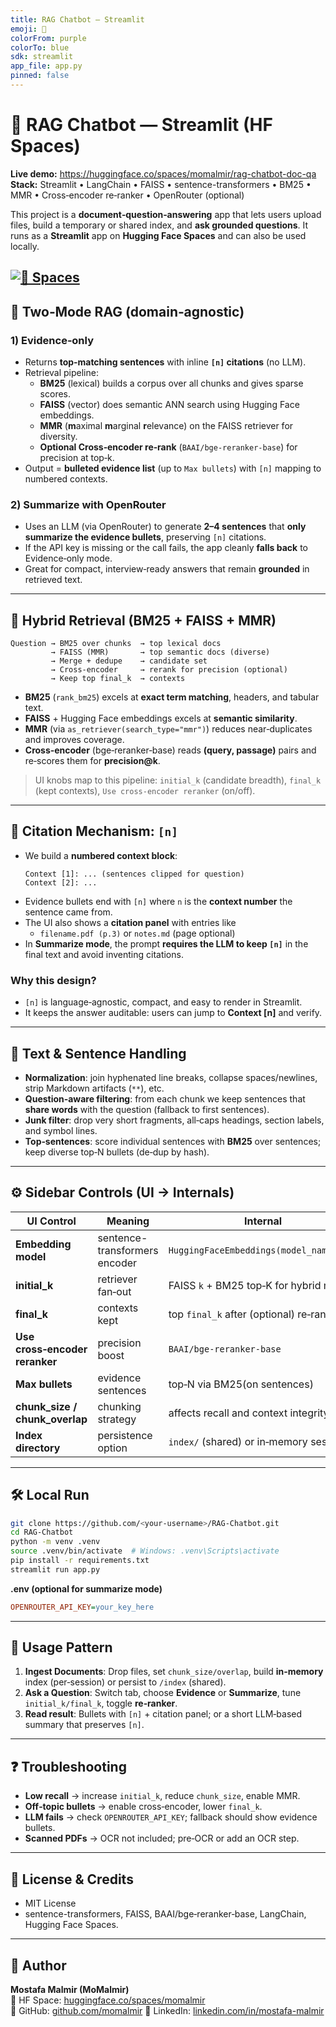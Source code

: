 ```yaml
---
title: RAG Chatbot — Streamlit
emoji: 🧠
colorFrom: purple
colorTo: blue
sdk: streamlit
app_file: app.py
pinned: false
---
```


# 🤖 RAG Chatbot — Streamlit (HF Spaces) 

**Live demo:** https://huggingface.co/spaces/momalmir/rag-chatbot-doc-qa  
**Stack:** Streamlit • LangChain • FAISS • sentence-transformers • BM25 • MMR • Cross‑encoder re‑ranker • OpenRouter (optional)

This project is a **document‑question‑answering** app that lets users upload files, build a temporary or shared index, and **ask grounded questions**. It runs as a **Streamlit** app on **Hugging Face Spaces** and can also be used locally.

[![🤗 Spaces](https://img.shields.io/badge/🤗%20Spaces-Deployed-blue)](https://huggingface.co/spaces/msmalmir/rag-chatbot-doc-qa)
---

## 🧭 Two‑Mode RAG (domain‑agnostic)

### 1) **Evidence‑only**
- Returns **top‑matching sentences** with inline **`[n]` citations** (no LLM).  
- Retrieval pipeline:
  - **BM25** (lexical) builds a corpus over all chunks and gives sparse scores.
  - **FAISS** (vector) does semantic ANN search using Hugging Face embeddings.
  - **MMR** (**m**aximal **m**arginal **r**elevance) on the FAISS retriever for diversity.
  - **Optional Cross‑encoder re‑rank** (`BAAI/bge-reranker-base`) for precision at top‑k.
- Output = **bulleted evidence list** (up to `Max bullets`) with `[n]` mapping to numbered contexts.

### 2) **Summarize with OpenRouter**
- Uses an LLM (via OpenRouter) to generate **2–4 sentences** that **only summarize the evidence bullets**, preserving `[n]` citations.
- If the API key is missing or the call fails, the app cleanly **falls back** to Evidence‑only mode.
- Great for compact, interview‑ready answers that remain **grounded** in retrieved text.

---

## 🔎 Hybrid Retrieval (BM25 + FAISS + MMR)

```
Question → BM25 over chunks  → top lexical docs
         → FAISS (MMR)       → top semantic docs (diverse)
         → Merge + dedupe    → candidate set
         → Cross‑encoder     → rerank for precision (optional)
         → Keep top final_k  → contexts
```

- **BM25** (`rank_bm25`) excels at **exact term matching**, headers, and tabular text.
- **FAISS** + Hugging Face embeddings excels at **semantic similarity**.
- **MMR** (via `as_retriever(search_type="mmr")`) reduces near‑duplicates and improves coverage.
- **Cross‑encoder** (bge‑reranker‑base) reads **(query, passage)** pairs and re‑scores them for **precision@k**.

> UI knobs map to this pipeline: `initial_k` (candidate breadth), `final_k` (kept contexts), `Use cross‑encoder reranker` (on/off).

---

## 🔗 Citation Mechanism: `[n]`

- We build a **numbered context block**:
  ```
  Context [1]: ... (sentences clipped for question)
  Context [2]: ...
  ```
- Evidence bullets end with `[n]` where `n` is the **context number** the sentence came from.  
- The UI also shows a **citation panel** with entries like
  - `filename.pdf (p.3)` or `notes.md` (page optional)
- In **Summarize mode**, the prompt **requires the LLM to keep `[n]`** in the final text and avoid inventing citations.

### Why this design?
- `[n]` is language‑agnostic, compact, and easy to render in Streamlit.
- It keeps the answer auditable: users can jump to **Context [n]** and verify.

---

## 🧱 Text & Sentence Handling

- **Normalization**: join hyphenated line breaks, collapse spaces/newlines, strip Markdown artifacts (`**`), etc.
- **Question‑aware filtering**: from each chunk we keep sentences that **share words** with the question (fallback to first sentences).
- **Junk filter**: drop very short fragments, all‑caps headings, section labels, and symbol lines.
- **Top‑sentences**: score individual sentences with **BM25** over sentences; keep diverse top‑N bullets (de‑dup by hash).

---

## ⚙️ Sidebar Controls (UI → Internals)

| UI Control | Meaning | Internal |
|---|---|---|
| **Embedding model** | sentence-transformers encoder | `HuggingFaceEmbeddings(model_name=...)` |
| **initial_k** | retriever fan‑out | FAISS `k` + BM25 top‑K for hybrid merge |
| **final_k** | contexts kept | top `final_k` after (optional) re‑rank |
| **Use cross‑encoder reranker** | precision boost | `BAAI/bge-reranker-base` |
| **Max bullets** | evidence sentences | top‑N via BM25(on sentences) |
| **chunk_size / chunk_overlap** | chunking strategy | affects recall and context integrity |
| **Index directory** | persistence option | `index/` (shared) or in‑memory session |

---

## 🛠️ Local Run

```bash
git clone https://github.com/<your-username>/RAG-Chatbot.git
cd RAG-Chatbot
python -m venv .venv
source .venv/bin/activate  # Windows: .venv\Scripts\activate
pip install -r requirements.txt
streamlit run app.py
```

**.env (optional for summarize mode)**
```ini
OPENROUTER_API_KEY=your_key_here
```

---


## 🧪 Usage Pattern

1) **Ingest Documents**: Drop files, set `chunk_size/overlap`, build **in‑memory** index (per‑session) or persist to `/index` (shared).  
2) **Ask a Question**: Switch tab, choose **Evidence** or **Summarize**, tune `initial_k/final_k`, toggle **re‑ranker**.  
3) **Read result**: Bullets with `[n]` + citation panel; or a short LLM‑based summary that preserves `[n]`.

---

## ❓ Troubleshooting

- **Low recall** → increase `initial_k`, reduce `chunk_size`, enable MMR.
- **Off‑topic bullets** → enable cross‑encoder, lower `final_k`.
- **LLM fails** → check `OPENROUTER_API_KEY`; fallback should show evidence bullets.
- **Scanned PDFs** → OCR not included; pre‑OCR or add an OCR step.

---

## 📜 License & Credits

- MIT License
- sentence-transformers, FAISS, BAAI/bge‑reranker‑base, LangChain, Hugging Face Spaces.

---

## 👤 Author

**Mostafa Malmir (MoMalmir)**  
🔗 HF Space: [huggingface.co/spaces/momalmir](https://huggingface.co/spaces/momalmir)  
🔗 GitHub: [github.com/momalmir](https://github.com/momalmir)
🔗 LinkedIn: [linkedin.com/in/mostafa-malmir](https://linkedin.com/in/mostafa-malmir)

